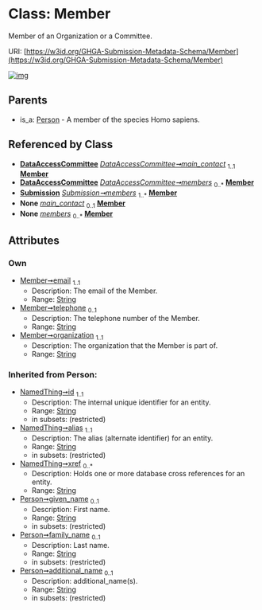 
# Class: Member


Member of an Organization or a Committee.

URI: [https://w3id.org/GHGA-Submission-Metadata-Schema/Member](https://w3id.org/GHGA-Submission-Metadata-Schema/Member)


[![img](https://yuml.me/diagram/nofunky;dir:TB/class/[Submission],[Person],[DataAccessCommittee]-%20main_contact%201..1>[Member&#124;email:string;telephone:string%20%3F;organization:string;given_name(i):string%20%3F;family_name(i):string%20%3F;additional_name(i):string%20%3F;id(i):string;alias(i):string;xref(i):string%20*],[DataAccessCommittee]-%20members%200..*>[Member],[Submission]++-%20members%201..*>[Member],[DataAccessCommittee]-%20main_contact(i)%200..1>[Member],[DataAccessCommittee]-%20members(i)%200..*>[Member],[Submission]-%20members(i)%200..*>[Member],[Person]^-[Member],[DataAccessCommittee])](https://yuml.me/diagram/nofunky;dir:TB/class/[Submission],[Person],[DataAccessCommittee]-%20main_contact%201..1>[Member&#124;email:string;telephone:string%20%3F;organization:string;given_name(i):string%20%3F;family_name(i):string%20%3F;additional_name(i):string%20%3F;id(i):string;alias(i):string;xref(i):string%20*],[DataAccessCommittee]-%20members%200..*>[Member],[Submission]++-%20members%201..*>[Member],[DataAccessCommittee]-%20main_contact(i)%200..1>[Member],[DataAccessCommittee]-%20members(i)%200..*>[Member],[Submission]-%20members(i)%200..*>[Member],[Person]^-[Member],[DataAccessCommittee])

## Parents

 *  is_a: [Person](Person.md) - A member of the species Homo sapiens.

## Referenced by Class

 *  **[DataAccessCommittee](DataAccessCommittee.md)** *[DataAccessCommittee➞main_contact](DataAccessCommittee_main_contact.md)*  <sub>1..1</sub>  **[Member](Member.md)**
 *  **[DataAccessCommittee](DataAccessCommittee.md)** *[DataAccessCommittee➞members](DataAccessCommittee_members.md)*  <sub>0..\*</sub>  **[Member](Member.md)**
 *  **[Submission](Submission.md)** *[Submission➞members](Submission_members.md)*  <sub>1..\*</sub>  **[Member](Member.md)**
 *  **None** *[main_contact](main_contact.md)*  <sub>0..1</sub>  **[Member](Member.md)**
 *  **None** *[members](members.md)*  <sub>0..\*</sub>  **[Member](Member.md)**

## Attributes


### Own

 * [Member➞email](Member_email.md)  <sub>1..1</sub>
     * Description: The email of the Member.
     * Range: [String](types/String.md)
 * [Member➞telephone](Member_telephone.md)  <sub>0..1</sub>
     * Description: The telephone number of the Member.
     * Range: [String](types/String.md)
 * [Member➞organization](Member_organization.md)  <sub>1..1</sub>
     * Description: The organization that the Member is part of.
     * Range: [String](types/String.md)

### Inherited from Person:

 * [NamedThing➞id](NamedThing_id.md)  <sub>1..1</sub>
     * Description: The internal unique identifier for an entity.
     * Range: [String](types/String.md)
     * in subsets: (restricted)
 * [NamedThing➞alias](NamedThing_alias.md)  <sub>1..1</sub>
     * Description: The alias (alternate identifier) for an entity.
     * Range: [String](types/String.md)
     * in subsets: (restricted)
 * [NamedThing➞xref](NamedThing_xref.md)  <sub>0..\*</sub>
     * Description: Holds one or more database cross references for an entity.
     * Range: [String](types/String.md)
 * [Person➞given_name](Person_given_name.md)  <sub>0..1</sub>
     * Description: First name.
     * Range: [String](types/String.md)
     * in subsets: (restricted)
 * [Person➞family_name](Person_family_name.md)  <sub>0..1</sub>
     * Description: Last name.
     * Range: [String](types/String.md)
     * in subsets: (restricted)
 * [Person➞additional_name](Person_additional_name.md)  <sub>0..1</sub>
     * Description: additional_name(s).
     * Range: [String](types/String.md)
     * in subsets: (restricted)
